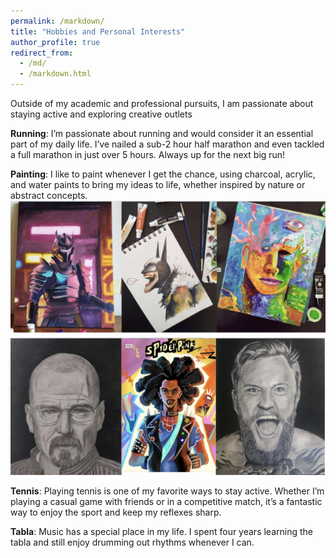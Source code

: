 ```yaml
---
permalink: /markdown/
title: "Hobbies and Personal Interests"
author_profile: true
redirect_from: 
  - /md/
  - /markdown.html
---
```

Outside of my academic and professional pursuits, I am passionate about staying active and exploring creative outlets

**Running**: I’m passionate about running and would consider it an essential part of my daily life. I’ve nailed a sub-2 hour half marathon and even tackled a full marathon in just over 5 hours. Always up for the next big run!

**Painting**: I like to paint whenever I get the chance, using charcoal, acrylic, and water paints to bring my ideas to life, whether inspired by nature or abstract concepts.
<img src='/images/Paintings and sketches.png'>

**Tennis**:  Playing tennis is one of my favorite ways to stay active. Whether I’m playing a casual game with friends or in a competitive match, it’s a fantastic way to enjoy the sport and keep my reflexes sharp.

**Tabla**: Music has a special place in my life. I spent four years learning the tabla and still enjoy drumming out rhythms whenever I can.



